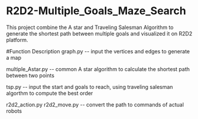 # R2D2-Multiple_Goals_Maze_Search
This project combine the A star and Traveling Salesman Algorithm to generate the shortest path between multiple goals and visualized it on R2D2 platform.

#Function Description
graph.py -- input the vertices and edges to generate a map

multiple_Astar.py -- common A star algorithm to calculate the shortest path between two points

tsp.py -- input the start and goals to reach, using traveling salesman algorthm to compute the best order

r2d2_action.py r2d2_move.py -- convert the path to commands of actual robots
